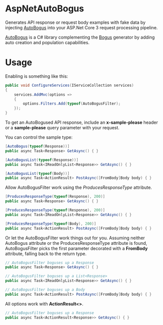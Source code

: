 # AspNetAutoBogus
Generates API response or request body examples with fake data by injecting [AutoBogus](https://github.com/nickdodd79/AutoBogus) into your ASP.Net Core 3 request processing pipeline.

[AutoBogus](https://github.com/nickdodd79/AutoBogus) is a C# library complementing the [Bogus](https://github.com/bchavez/Bogus) generator by adding auto creation and population capabilities.

# Usage

Enabling is something like this:

```c#
public void ConfigureServices(IServiceCollection services)
{
    services.AddMvc(options => 
    {
        options.Filters.Add(typeof(AutoBogusFilter);
    });
}
```

To get an AutoBogused API response, include an **x-sample-please** header or a **sample-please** query parameter with your request.

You can control the sample type:

```c#
[AutoBogus(typeof(Response))]
public async Task<Response> GetAsync() { }

[AutoBogusList(typeof(Response))]
public async Task<IReadOnlyList<Response>> GetAsync() { }

[AutoBogusList(typeof(Body))]
public async Task<ActionResult> PostAsync([FromBody]Body body) { }
```

Allow AutoBogusFilter work using the _ProducesResponseType_ attribute.

```c#
[ProducesResponseType(typeof(Response), 200)]
public async Task<Response> GetAsync() { }

[ProducesResponseType(typeof(Response), 200)]
public async Task<IReadOnlyList<Response>> GetAsync() { }

[ProducesResponseType(typeof(Body), 200)]
public async Task<ActionResult> PostAsync([FromBody]Body body) { }
```

Or let the AutoBogusFilter work things out for you.  Assuming neither AutoBogus attribute or the ProducesResponseType attribute is found, AutoBogusFilter picks the first parameter decorated with a **FromBody** attribute, falling back to the return type.

```c#
// AutoBogusFilter boguses up a Response
public async Task<Response> GetAsync() { }

// AutoBogusFilter boguses up a List<Response>
public async Task<IReadOnlyList<Response>> GetAsync() { }

// AutoBogusFilter boguses up a Body
public async Task<ActionResult> PostAsync([FromBody]Body body) { }
```

All options work with **ActionResult<>**.

```c#
// AutoBogusFilter boguses up a Response
public async Task<ActionResult<Response>> GetAsync() { }
```